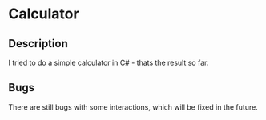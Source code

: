 # Calculator

## Description
I tried to do a simple calculator in C# - thats the result so far.

## Bugs
There are still bugs with some interactions, which will be fixed in the future.
